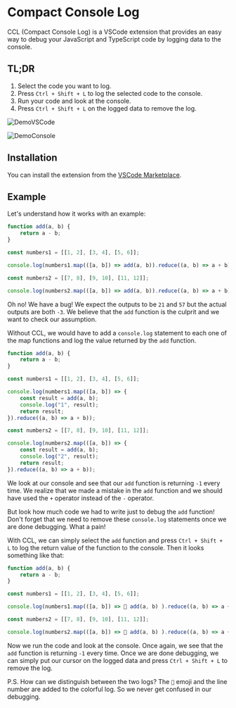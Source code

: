 # Compact Console Log

CCL (Compact Console Log) is a VSCode extension that provides an easy way to debug your JavaScript and TypeScript code by logging data to the console.

## TL;DR

1. Select the code you want to log.
2. Press `Ctrl + Shift + L` to log the selected code to the console.
3. Run your code and look at the console.
4. Press `Ctrl + Shift + L` on the logged data to remove the log.

![DemoVSCode](https://i.imgur.com/iLPfCOs.gif "DemoVSCode")

![DemoConsole](https://i.imgur.com/m417L5k.gif "DemoConsole")

## Installation

You can install the extension from the [VSCode Marketplace](https://marketplace.visualstudio.com/items?itemName=ibentimor.compact-console-log).

## Example

Let's understand how it works with an example:

```javascript
function add(a, b) {
    return a - b;
}

const numbers1 = [[1, 2], [3, 4], [5, 6]];

console.log(numbers1.map(([a, b]) => add(a, b)).reduce((a, b) => a + b));

const numbers2 = [[7, 8], [9, 10], [11, 12]];

console.log(numbers2.map(([a, b]) => add(a, b)).reduce((a, b) => a + b));

```

Oh no! We have a bug! We expect the outputs to be `21` and `57` but the actual outputs are both `-3`. We believe that the `add` function is the culprit and we want to check our assumption. 

Without CCL, we would have to add a `console.log` statement to each one of the map functions and log the value returned by the `add` function. 

```javascript
function add(a, b) {
    return a - b;
}

const numbers1 = [[1, 2], [3, 4], [5, 6]];

console.log(numbers1.map(([a, b]) => {
    const result = add(a, b);
    console.log("1", result);
    return result;
}).reduce((a, b) => a + b));

const numbers2 = [[7, 8], [9, 10], [11, 12]];

console.log(numbers2.map(([a, b]) => {
    const result = add(a, b);
    console.log("2", result);
    return result;
}).reduce((a, b) => a + b));

```

We look at our console and see that our `add` function is returning `-1` every time. We realize that we made a mistake in the `add` function and we should have used the `+` operator instead of the `-` operator. 

But look how much code we had to write just to debug the `add` function! Don't forget that we need to remove these `console.log` statements once we are done debugging. What a pain!

With CCL, we can simply select the `add` function and press `Ctrl + Shift + L` to log the return value of the function to the console. Then it looks something like that: 

```javascript
function add(a, b) {
    return a - b;
}

const numbers1 = [[1, 2], [3, 4], [5, 6]];

console.log(numbers1.map(([a, b]) => 📢 add(a, b) ).reduce((a, b) => a + b));

const numbers2 = [[7, 8], [9, 10], [11, 12]];

console.log(numbers2.map(([a, b]) => 📢 add(a, b) ).reduce((a, b) => a + b));

```

Now we run the code and look at the console. Once again, we see that the `add` function is returning `-1` every time. Once we are done debugging, we can simply put our cursor on the logged data and press `Ctrl + Shift + L` to remove the log.

P.S. How can we distinguish between the two logs? The `📢` emoji and the line number are added to the colorful log. So we never get confused in our debugging.